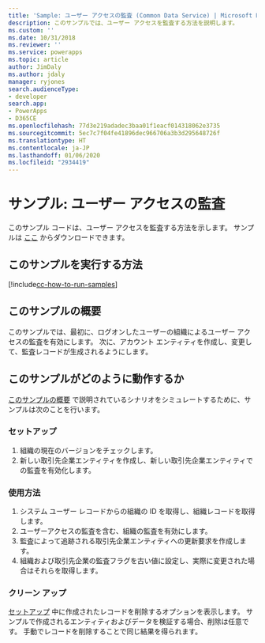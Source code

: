 ```yaml
---
title: 'Sample: ユーザー アクセスの監査 (Common Data Service) | Microsoft Docs'
description: このサンプルでは、ユーザー アクセスを監査する方法を説明します。
ms.custom: ''
ms.date: 10/31/2018
ms.reviewer: ''
ms.service: powerapps
ms.topic: article
author: JimDaly
ms.author: jdaly
manager: ryjones
search.audienceType:
- developer
search.app:
- PowerApps
- D365CE
ms.openlocfilehash: 77d3e219adadec3baa01f1eacf014318062e3735
ms.sourcegitcommit: 5ec7c7f04fe41896dec966706a3b3d295648726f
ms.translationtype: HT
ms.contentlocale: ja-JP
ms.lasthandoff: 01/06/2020
ms.locfileid: "2934419"
---
```

# <a name="sample-audit-user-access"></a>サンプル: ユーザー アクセスの監査

<!-- https://docs.microsoft.com/dynamics365/customer-engagement/developer/sample-audit-user-access -->

このサンプル コードは、ユーザー アクセスを監査する方法を示します。 サンプルは [ここ](https://github.com/Microsoft/PowerApps-Samples/tree/master/cds/orgsvc/C%23/AuditUserAccess) からダウンロードできます。

## <a name="how-to-run-this-sample"></a>このサンプルを実行する方法

[!include[cc-how-to-run-samples](../../includes/cc-how-to-run-samples.md)]

## <a name="what-this-sample-does"></a>このサンプルの概要

このサンプルでは、最初に、ログオンしたユーザーの組織によるユーザー アクセスの監査を有効にします。 次に、アカウント エンティティを作成し、変更して、監査レコードが生成されるようにします。

## <a name="how-this-sample-works"></a>このサンプルがどのように動作するか

[このサンプルの概要](#what-this-sample-does) で説明されているシナリオをシミュレートするために、サンプルは次のことを行います。

### <a name="setup"></a>セットアップ

1. 組織の現在のバージョンをチェックします。
1. 新しい取引先企業エンティティを作成し、新しい取引先企業エンティティでの監査を有効化します。

### <a name="demonstrate"></a>使用方法

1. システム ユーザー レコードからの組織の ID を取得し、組織レコードを取得します。
2. ユーザーアクセスの監査を含む、組織の監査を有効にします。
3. 監査によって追跡される取引先企業エンティティへの更新要求を作成します。
4. 組織および取引先企業の監査フラグを古い値に設定し、実際に変更された場合はそれらを取得します。

### <a name="clean-up"></a>クリーン アップ

[セットアップ](#setup) 中に作成されたレコードを削除するオプションを表示します。 サンプルで作成されるエンティティおよびデータを検証する場合、削除は任意です。 手動でレコードを削除することで同じ結果を得られます。
